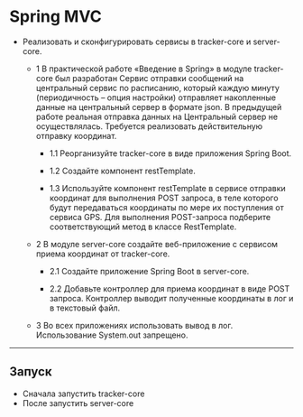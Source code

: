 # Spring MVC

+ Реализовать и сконфигурировать сервисы в tracker-core и server-core.

    + 1 В практической работе «Введение в Spring» в модуле tracker-core был разработан Сервис отправки сообщений на центральный сервис по расписанию, который каждую минуту (периодичность – опция настройки) отправляет накопленные данные на центральный сервер в формате json. В предыдущей работе реальная отправка данных на Центральный сервер не осуществлялась. Требуется реализовать действительную отправку координат.

        + 1.1 Реорганизуйте tracker-core в виде приложения Spring Boot.

        + 1.2 Создайте компонент restTemplate.

        + 1.3 Используйте компонент restTemplate в сервисе отправки координат для выполнения POST запроса, в теле которого будут передаваться координаты по мере их поступления от сервиса GPS. Для выполнения POST-запроса подберите соответствующий метод в классе RestTemplate.

    + 2 В модуле server-core создайте веб-приложение с сервисом приема координат от tracker-core.

        + 2.1 Создайте приложение Spring Boot в server-core. 
          
        + 2.2 Добавьте контроллер для приема координат в виде POST запроса. Контроллер выводит полученные координаты в лог и в текстовый файл.

    + 3 Во всех приложениях использовать вывод в лог. Использование System.out запрещено.
    
**************

## Запуск
+ Сначала запустить tracker-core
+ После запустить server-core